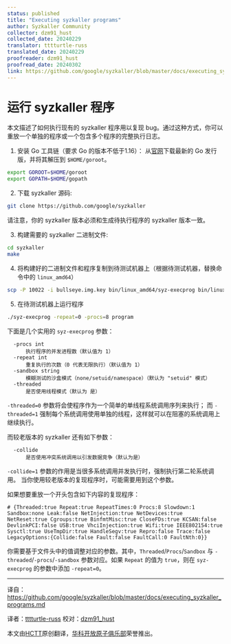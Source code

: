 ```yaml
---
status: published
title: "Executing syzkaller programs"
author: Syzkaller Community
collector: dzm91_hust
collected_date: 20240229
translator: tttturtle-russ
translated_date: 20240229
proofreader: dzm91_hust
proofread_date: 20240302
link: https://github.com/google/syzkaller/blob/master/docs/executing_syzkaller_programs.md
---
```


# 运行 syzkaller 程序

本文描述了如何执行现有的 syzkaller 程序用以复现 bug。通过这种方式，你可以重放一个单独的程序或一个包含多个程序的完整执行日志。

1. 安装 Go 工具链（要求 Go 的版本不低于1.16）：
从[官网](https://golang.org/dl/)下载最新的 Go 发行版，并将其解压到 `$HOME/goroot`。
``` bash
export GOROOT=$HOME/goroot
export GOPATH=$HOME/gopath
```

2. 下载 syzkaller 源码:
``` bash
git clone https://github.com/google/syzkaller
```

请注意，你的 syzkaller 版本必须和生成待执行程序的 syzkaller 版本一致。

3. 构建需要的 syzkaller 二进制文件:
``` bash
cd syzkaller
make
```

4. 将构建好的二进制文件和程序复制到待测试机器上（根据待测试机器，替换命令中的 `linux_amd64`）
``` bash
scp -P 10022 -i bullseye.img.key bin/linux_amd64/syz-execprog bin/linux_amd64/syz-executor program root@localhost:
```

5. 在待测试机器上运行程序
``` bash
./syz-execprog -repeat=0 -procs=8 program
```

下面是几个实用的 `syz-execprog` 参数： 
```
  -procs int
      执行程序的并发进程数（默认值为 1）
  -repeat int
      重复执行的次数（0 代表无限执行）（默认值为 1）
  -sandbox string
      模糊测试的沙盒模式（none/setuid/namespace）（默认为 "setuid" 模式）
  -threaded
      是否使用线程模式（默认为 是）
```

`-threaded=0` 参数将会使程序作为一个简单的单线程系统调用序列来执行；
而 `-threaded=1` 强制每个系统调用使用单独的线程，这样就可以在阻塞的系统调用上继续执行。

而较老版本的 syzkaller 还有如下参数：
```
  -collide
      是否使用冲突系统调用以引发数据竞争（默认为是）
```
`-collide=1` 参数的作用是当很多系统调用并发执行时，强制执行第二轮系统调用。
当你使用较老版本的复现程序时，可能需要用到这个参数。

如果想要重放一个开头包含如下内容的复现程序：
```
# {Threaded:true Repeat:true RepeatTimes:0 Procs:8 Slowdown:1 Sandbox:none Leak:false NetInjection:true NetDevices:true NetReset:true Cgroups:true BinfmtMisc:true CloseFDs:true KCSAN:false DevlinkPCI:false USB:true VhciInjection:true Wifi:true IEEE802154:true Sysctl:true UseTmpDir:true HandleSegv:true Repro:false Trace:false LegacyOptions:{Collide:false Fault:false FaultCall:0 FaultNth:0}}
```
你需要基于文件头中的值调整对应的参数。其中，`Threaded`/`Procs`/`Sandbox` 与 `-threaded`/`-procs`/`-sandbox` 参数对应。如果 `Repeat` 的值为 `true`，则在 `syz-execprog` 的参数中添加 `-repeat=0`。

---
译自：<https://github.com/google/syzkaller/blob/master/docs/executing_syzkaller_programs.md>

译者：[tttturtle-russ](https://gitee.com/tttturtle-russ) 校对：[dzm91_hust](https://gitee.com/dzm91_hust)

本文由[HCTT](https://gitee.com/hust-open-atom-club/translate-project)原创翻译，[华科开放原子俱乐部](https://gitee.com/hust-open-atom-club)荣誉推出。
